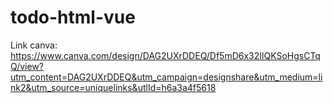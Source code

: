 # todo-html-vue

Link canva: https://www.canva.com/design/DAG2UXrDDEQ/Df5mD6x32IlQKSoHgsCTqQ/view?utm_content=DAG2UXrDDEQ&utm_campaign=designshare&utm_medium=link2&utm_source=uniquelinks&utlId=h6a3a4f5618
